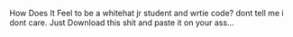 How Does It Feel to be a whitehat jr student and wrtie code?
dont tell me i dont care.
Just Download this shit and paste it on your ass...
